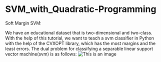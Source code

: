 # SVM_with_Quadratic-Programming

Soft Margin SVM:

We have an educational dataset that is two-dimensional and two-class. With the help of this tutorial, we want to teach a svm classifier in Python with the help of the CVXOPT library, which has the most margins and the least errors.
The dual problem for classifying a separable linear support vector machine(svm) is as follows:
![This is an image]([https://myoctocat.com/assets/images/base-octocat.svg](https://i.stack.imgur.com/usHbi.png))
